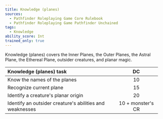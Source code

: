 ```yaml
---
title: Knowledge (planes)
sources:
  - Pathfinder Roleplaying Game Core Rulebook
  - Pathfinder Roleplaying Game Pathfinder Unchained
tags:
  - Knowledge
ability_score: Int
trained_only: true
---
```


Knowledge (planes) covers the Inner Planes, the Outer Planes, the Astral Plane, the Ethereal Plane, outsider creatures, and planar magic.

| Knowledge (planes) task                                  |        DC         |
|:---------------------------------------------------------|:-----------------:|
| Know the names of the planes                             |        10         |
| Recognize current plane                                  |        15         |
| Identify a creature's planar origin                      |        20         |
| Identify an outsider creature's abilities and weaknesses | 10 + monster's CR |
